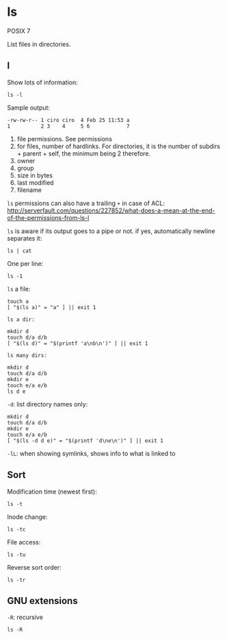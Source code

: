 # ls

POSIX 7

List files in directories.

## l

Show lots of information:

    ls -l

Sample output:

    -rw-rw-r-- 1 ciro ciro  4 Feb 25 11:53 a
    1          2 3    4     5 6            7

1. file permissions. See permissions
2. for files, number of hardlinks. For directories, it is the number of subdirs + parent + self, the minimum being 2 therefore.
3. owner
4. group
5. size in bytes
6. last modified
7. filename

`ls` permissions can also have a trailing `+` in case of ACL: <http://serverfault.com/questions/227852/what-does-a-mean-at-the-end-of-the-permissions-from-ls-l>

`ls` is aware if its output goes to a pipe or not. if yes, automatically newline separates it:

    ls | cat

One per line:

    ls -1

`ls` a file:

    touch a
    [ "$(ls a)" = "a" ] || exit 1

    ls a dir:

    mkdir d
    touch d/a d/b
    [ "$(ls d)" = "$(printf 'a\nb\n')" ] || exit 1

    ls many dirs:

    mkdir d
    touch d/a d/b
    mkdir e
    touch e/a e/b
    ls d e

`-d`: list directory names only:

    mkdir d
    touch d/a d/b
    mkdir e
    touch e/a e/b
    [ "$(ls -d d e)" = "$(printf 'd\ne\n')" ] || exit 1

`-lL`: when showing symlinks, shows info to what is linked to

## Sort

Modification time (newest first):

    ls -t

Inode change:

    ls -tc

File access:

    ls -tu

Reverse sort order:

    ls -tr

## GNU extensions

`-R`: recursive

    ls -R

